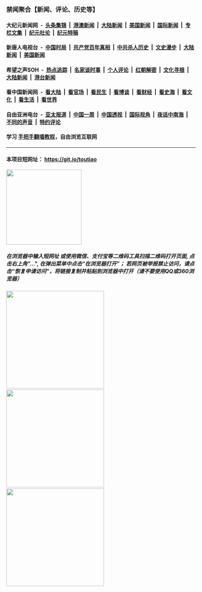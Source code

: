 ### 禁闻聚合【新闻、评论、历史等】

#### 大纪元新闻网 &nbsp;-&nbsp; [头条集锦](indexes/E头条集锦.md?t=02110344) &nbsp;|&nbsp; [港澳新闻](indexes/E港澳新闻.md?t=02110344)  &nbsp;|&nbsp; [大陆新闻](indexes/E大陆新闻.md?t=02110344) &nbsp;|&nbsp; [美国新闻](indexes/E美国新闻.md?t=02110344) &nbsp;|&nbsp; [国际新闻](indexes/E国际新闻.md?t=02110344) &nbsp;|&nbsp; [专栏文集](indexes/E专栏文集.md?t=02110344) &nbsp;|&nbsp; [纪元社论](indexes/E纪元社论.md?t=02110344) &nbsp;|&nbsp; [纪元特稿](indexes/E纪元特稿.md?t=02110344) 

#### 新唐人电视台 &nbsp;-&nbsp; [中国时局](indexes/N中国时局.md?t=02110344) &nbsp;|&nbsp; [共产党百年真相](indexes/N共产党百年真相.md?t=02110344) &nbsp;|&nbsp; [中共杀人历史](indexes/N中共杀人历史.md?t=02110344) &nbsp;|&nbsp; [文史漫步](indexes/N文史漫步.md?t=02110344) &nbsp;|&nbsp; [大陆新闻](indexes/N大陆新闻.md?t=02110344) &nbsp;|&nbsp; [美国新闻](indexes/N美国新闻.md?t=02110344)

#### 希望之声SOH &nbsp;-&nbsp; [热点追踪](indexes/H热点追踪.md?t=02110344) &nbsp;|&nbsp; [名家谈时事](indexes/H名家谈时事.md?t=02110344) &nbsp;|&nbsp; [个人评论](indexes/H个人评论.md?t=02110344)  &nbsp;|&nbsp; [红朝解密](indexes/H红朝解密.md?t=02110344) &nbsp;|&nbsp; [文化寻根](indexes/H文化寻根.md?t=02110344) &nbsp;|&nbsp; [大陆新闻](indexes/H大陆新闻.md?t=02110344) &nbsp;|&nbsp; [港台新闻](indexes/H港台新闻.md?t=02110344)

#### 看中国新闻网 &nbsp;-&nbsp; [看大陆](indexes/S看大陆.md?t=02110344) &nbsp;|&nbsp; [看官场](indexes/S看官场.md?t=02110344) &nbsp;|&nbsp; [看民生](indexes/S看民生.md?t=02110344)  &nbsp;|&nbsp; [看博谈](indexes/S看博谈.md?t=02110344) &nbsp;|&nbsp; [看财经](indexes/S看财经.md?t=02110344) &nbsp;|&nbsp; [看史海](indexes/S看史海.md?t=02110344) &nbsp;|&nbsp; [看文化](indexes/S看文化.md?t=02110344) &nbsp;|&nbsp; [看生活](indexes/S看生活.md?t=02110344) &nbsp;|&nbsp; [看世界](indexes/S看世界.md?t=02110344)

#### 自由亚洲电台 &nbsp;-&nbsp; [亚太报道](indexes/R亚太报道.md?t=02110344) &nbsp;|&nbsp; [中国一周](indexes/R中国一周.md?t=02110344) &nbsp;|&nbsp; [中国透视](indexes/R中国透视.md?t=02110344)  &nbsp;|&nbsp; [国际视角](indexes/R国际视角.md?t=02110344) &nbsp;|&nbsp; [夜话中南海](indexes/R夜话中南海.md?t=02110344) &nbsp;|&nbsp; [不同的声音](indexes/R不同的声音.md?t=02110344) &nbsp;|&nbsp; [特约评论](indexes/R特约评论.md?t=02110344)

#### 学习 [手把手翻墙教程](https://github.com/gfw-breaker/guides/wiki)，自由浏览互联网

----

#### 本项目短网址： https://git.io/toutiao
<img src="https://raw.githubusercontent.com/gfw-breaker/banned-news/master/scripts/img/qr.png" width="200px"/>  

##### 在浏览器中输入短网址 或使用微信、支付宝等二维码工具扫描二维码打开页面, 点击右上角"...", 在弹出菜单中点击“在浏览器打开”； 若网页被举报禁止访问，请点击“恢复申请访问”，将链接复制并粘贴到浏览器中打开（请不要使用QQ或360浏览器）

<img src="https://raw.githubusercontent.com/gfw-breaker/banned-news/master/scripts/img/1.png" width="260px"/> &nbsp; <img src="https://raw.githubusercontent.com/gfw-breaker/banned-news/master/scripts/img/2.png" width="260px"/> &nbsp; <img src="https://raw.githubusercontent.com/gfw-breaker/banned-news/master/scripts/img/3.png" width="260px"/>
